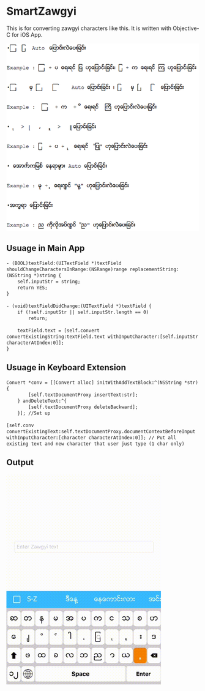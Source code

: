 # SmartZawgyi


This is for converting zawgyi characters like this. It is written with Objective-C for iOS App.  

![Converting](Media/photo1.png)

## Usuage in Main App

```obj-c
- (BOOL)textField:(UITextField *)textField shouldChangeCharactersInRange:(NSRange)range replacementString:(NSString *)string {
    self.inputStr = string;
    return YES;
}

- (void)textFieldDidChange:(UITextField *)textField {
    if (!self.inputStr || self.inputStr.length == 0)
        return;
    
    textField.text = [self.convert convertExistingString:textField.text withInputCharacter:[self.inputStr characterAtIndex:0]];
}
``` 


## Usuage in Keyboard Extension

```obj-c
Convert *conv = [[Convert alloc] initWithAddTextBlock:^(NSString *str) {
        [self.textDocumentProxy insertText:str];
    } andDeleteText:^{
        [self.textDocumentProxy deleteBackward];
    }]; //Set up
       
[self.conv convertExistingText:self.textDocumentProxy.documentContextBeforeInput withInputCharacter:[character characterAtIndex:0]]; // Put all existing text and new character that user just type (1 char only)

``` 


## Output


![Converting](Media/out.gif)

